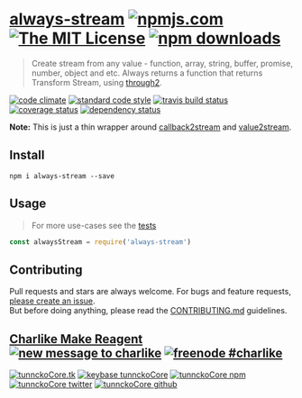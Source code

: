 # [always-stream][author-www-url] [![npmjs.com][npmjs-img]][npmjs-url] [![The MIT License][license-img]][license-url] [![npm downloads][downloads-img]][downloads-url] 

> Create stream from any value - function, array, string, buffer, promise, number, object and etc. Always returns a function that returns Transform Stream, using [through2][].

[![code climate][codeclimate-img]][codeclimate-url] [![standard code style][standard-img]][standard-url] [![travis build status][travis-img]][travis-url] [![coverage status][coveralls-img]][coveralls-url] [![dependency status][david-img]][david-url]

**Note:** This is just a thin wrapper around [callback2stream][] and [value2stream][].

## Install
```
npm i always-stream --save
```

## Usage
> For more use-cases see the [tests](./test.js)

```js
const alwaysStream = require('always-stream')
```

## Contributing
Pull requests and stars are always welcome. For bugs and feature requests, [please create an issue](https://github.com/hybridables/always-stream/issues/new).  
But before doing anything, please read the [CONTRIBUTING.md](./CONTRIBUTING.md) guidelines.

## [Charlike Make Reagent](http://j.mp/1stW47C) [![new message to charlike][new-message-img]][new-message-url] [![freenode #charlike][freenode-img]][freenode-url]

[![tunnckoCore.tk][author-www-img]][author-www-url] [![keybase tunnckoCore][keybase-img]][keybase-url] [![tunnckoCore npm][author-npm-img]][author-npm-url] [![tunnckoCore twitter][author-twitter-img]][author-twitter-url] [![tunnckoCore github][author-github-img]][author-github-url]

[value2stream]: https://github.com/hybridables/value2stream
[callback2stream]: https://github.com/hybridables/callback2stream
[through2]: https://github.com/rvagg/through2

[npmjs-url]: https://www.npmjs.com/package/always-stream
[npmjs-img]: https://img.shields.io/npm/v/always-stream.svg?label=always-stream

[license-url]: https://github.com/hybridables/always-stream/blob/master/LICENSE
[license-img]: https://img.shields.io/npm/l/always-stream.svg

[downloads-url]: https://www.npmjs.com/package/always-stream
[downloads-img]: https://img.shields.io/npm/dm/always-stream.svg

[codeclimate-url]: https://codeclimate.com/github/hybridables/always-stream
[codeclimate-img]: https://img.shields.io/codeclimate/github/hybridables/always-stream.svg

[travis-url]: https://travis-ci.org/hybridables/always-stream
[travis-img]: https://img.shields.io/travis/hybridables/always-stream/master.svg

[coveralls-url]: https://coveralls.io/r/hybridables/always-stream
[coveralls-img]: https://img.shields.io/coveralls/hybridables/always-stream.svg

[david-url]: https://david-dm.org/hybridables/always-stream
[david-img]: https://img.shields.io/david/hybridables/always-stream.svg

[standard-url]: https://github.com/feross/standard
[standard-img]: https://img.shields.io/badge/code%20style-standard-brightgreen.svg

[author-www-url]: http://www.tunnckocore.tk
[author-www-img]: https://img.shields.io/badge/www-tunnckocore.tk-fe7d37.svg

[keybase-url]: https://keybase.io/tunnckocore
[keybase-img]: https://img.shields.io/badge/keybase-tunnckocore-8a7967.svg

[author-npm-url]: https://www.npmjs.com/~tunnckocore
[author-npm-img]: https://img.shields.io/badge/npm-~tunnckocore-cb3837.svg

[author-twitter-url]: https://twitter.com/tunnckoCore
[author-twitter-img]: https://img.shields.io/badge/twitter-@tunnckoCore-55acee.svg

[author-github-url]: https://github.com/tunnckoCore
[author-github-img]: https://img.shields.io/badge/github-@tunnckoCore-4183c4.svg

[freenode-url]: http://webchat.freenode.net/?channels=charlike
[freenode-img]: https://img.shields.io/badge/freenode-%23charlike-5654a4.svg

[new-message-url]: https://github.com/tunnckoCore/ama
[new-message-img]: https://img.shields.io/badge/ask%20me-anything-green.svg